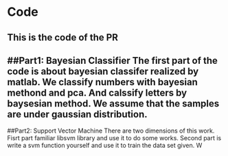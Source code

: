 # Code
This is the code of  the PR
----
##Part1:
Bayesian Classifier
The first part of the code is about bayesian classifer realized by matlab.
We classify numbers with bayesian methond and pca. And calssify letters by baysesian method.
We assume that the samples are under gaussian distribution.
-----
##Part2:
Support Vector Machine
There are two dimensions of this work.
Fisrt part familiar libsvm library and use it to do some works.
Second part is  write a svm function yourself and use it to train the data set given.
W

